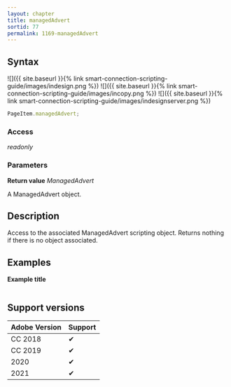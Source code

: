 ```yaml
---
layout: chapter
title: managedAdvert
sortid: 77
permalink: 1169-managedAdvert
---
```

## Syntax

![]({{ site.baseurl }}{% link smart-connection-scripting-guide/images/indesign.png %}) ![]({{ site.baseurl }}{% link smart-connection-scripting-guide/images/incopy.png %}) ![]({{ site.baseurl }}{% link smart-connection-scripting-guide/images/indesignserver.png %})
```javascript
PageItem.managedAdvert;
```

### Access

*readonly*

### Parameters

**Return value** *ManagedAdvert*

A ManagedAdvert object.

## Description

Access to the associated ManagedAdvert scripting object.
Returns nothing if there is no object associated.

## Examples

**Example title**

```javascript
```

## Support versions

| Adobe Version | Support |
|---------------|---------|
| CC 2018       | ✔       |
| CC 2019       | ✔       |
| 2020          | ✔       |
| 2021          | ✔       |